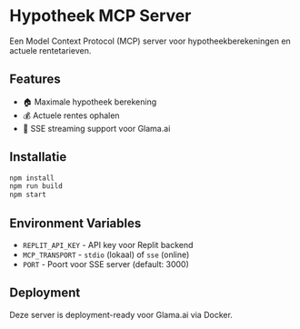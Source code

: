 # Hypotheek MCP Server

Een Model Context Protocol (MCP) server voor hypotheekberekeningen en actuele rentetarieven.

## Features

- 🏠 Maximale hypotheek berekening
- 💰 Actuele rentes ophalen
- 🔄 SSE streaming support voor Glama.ai

## Installatie
```bash
npm install
npm run build
npm start
```

## Environment Variables

- `REPLIT_API_KEY` - API key voor Replit backend
- `MCP_TRANSPORT` - `stdio` (lokaal) of `sse` (online)
- `PORT` - Poort voor SSE server (default: 3000)

## Deployment

Deze server is deployment-ready voor Glama.ai via Docker.